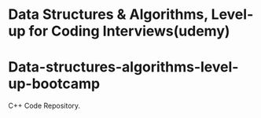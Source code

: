 # Data Structures & Algorithms, Level-up for Coding Interviews(udemy)

# Data-structures-algorithms-level-up-bootcamp
C++ Code Repository.
